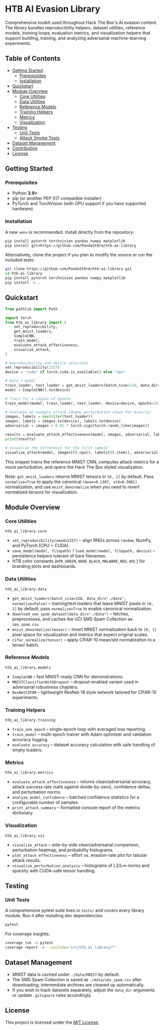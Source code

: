 # HTB AI Evasion Library

Comprehensive toolkit used throughout Hack The Box's AI evasion content. The library bundles reproducibility helpers, dataset utilities, reference models, training loops, evaluation metrics, and visualization helpers that support building, training, and analyzing adversarial machine-learning experiments.

## Table of Contents

- [Getting Started](#getting-started)
  - [Prerequisites](#prerequisites)
  - [Installation](#installation)
- [Quickstart](#quickstart)
- [Module Overview](#module-overview)
  - [Core Utilities](#core-utilities)
  - [Data Utilities](#data-utilities)
  - [Reference Models](#reference-models)
  - [Training Helpers](#training-helpers)
  - [Metrics](#metrics)
  - [Visualization](#visualization)
- [Testing](#testing)
  - [Unit Tests](#unit-tests)
  - [Attack Smoke Tests](#attack-smoke-tests)
- [Dataset Management](#dataset-management)
- [Contributing](#contributing)
- [License](#license)

## Getting Started

### Prerequisites

- Python **3.9+**
- pip (or another PEP 517 compatible installer)
- PyTorch and TorchVision (with GPU support if you have supported hardware)

### Installation

A new `venv` is recommended. Install directly from the repository:

```bash
pip install pytorch torchvision pandas numpy matplotlib
pip install git+https://github.com/PandaSt0rm/htb-ai-library
```

Alternatively, clone the project if you plan to modify the source or run the included tests:

```bash
git clone https://github.com/PandaSt0rm/htb-ai-library.git
cd htb-ai-library
pip install pytorch torchvision pandas numpy matplotlib
pip install -e .
```

## Quickstart

```python
from pathlib import Path

import torch
from htb_ai_library import (
    set_reproducibility,
    get_mnist_loaders,
    SimpleCNN,
    train_model,
    evaluate_attack_effectiveness,
    visualize_attack,
)

# Reproducibility and device selection
set_reproducibility(1337)
device = "cuda" if torch.cuda.is_available() else "cpu"

# Data + model
train_loader, test_loader = get_mnist_loaders(batch_size=128, data_dir="./data")
model = SimpleCNN().to(device)

# Train for a couple of epochs
train_model(model, train_loader, test_loader, device=device, epochs=2)

# Evaluate an example attack (dummy perturbation shown for brevity)
images, labels = next(iter(test_loader))
images, labels = images.to(device), labels.to(device)
adversarial = images + 0.01 * torch.sign(torch.randn_like(images))

results = evaluate_attack_effectiveness(model, images, adversarial, labels)
print(results)

# Visualize the difference for the first sample
visualize_attack(model, images[0].cpu(), labels[0].item(), adversarial[0].cpu(), "Demo Attack", num_classes=10)
```

This snippet trains the reference MNIST CNN, computes attack metrics for a mock perturbation, and opens the Hack The Box styled visualization.

Note: `get_mnist_loaders` returns MNIST tensors in `[0, 1]` by default. Pass `normalize=True` to apply the canonical `(mean=0.1307, std=0.3081)` normalization, and use `mnist_denormalize` when you need to revert normalized tensors for visualization.

## Module Overview

### Core Utilities

`htb_ai_library.core`

- `set_reproducibility(seed=1337)` – align RNGs across `random`, NumPy, and PyTorch (CPU + CUDA).
- `save_model(model, filepath)` / `load_model(model, filepath, device)` – persistence helpers tolerant of bare filenames.
- HTB color constants (`HTB_GREEN`, `NODE_BLACK`, `MALWARE_RED`, etc.) for branding plots and dashboards.

### Data Utilities

`htb_ai_library.data`

- `get_mnist_loaders(batch_size=128, data_dir="./data", normalize=False)` – training/test loaders that leave MNIST pixels in `[0, 1]` by default; pass `normalize=True` to enable canonical normalization.
- `download_sms_spam_dataset(data_dir="./data")` – fetches, preprocesses, and caches the UCI SMS Spam Collection as `sms_spam.csv`.
- `mnist_denormalize(tensor)` – invert MNIST normalization back to `[0, 1]` pixel space for visualization and metrics that expect original scales.
- `cifar_normalize(tensor)` – apply CIFAR-10 mean/std normalization to a tensor batch.

### Reference Models

`htb_ai_library.models`

- `SimpleCNN` – fast MNIST-ready CNN for demonstrations.
- `MNISTClassifierWithDropout` – dropout-enabled variant used in adversarial robustness chapters.
- `ResNetCIFAR` – lightweight ResNet-18 style network tailored for CIFAR-10 experiments.

### Training Helpers

`htb_ai_library.training`

- `train_one_epoch` – single-epoch loop with averaged loss reporting.
- `train_model` – multi-epoch trainer with Adam optimizer and validation accuracy logging.
- `evaluate_accuracy` – dataset accuracy calculation with safe handling of empty loaders.

### Metrics

`htb_ai_library.metrics`

- `evaluate_attack_effectiveness` – returns clean/adversarial accuracy, attack success rate (safe against divide-by-zero), confidence deltas, and perturbation norms.
- `analyze_model_confidence` – batched confidence statistics for a configurable number of samples.
- `print_attack_summary` – formatted console report of the metrics dictionary.

### Visualization

`htb_ai_library.viz`

- `visualize_attack` – side-by-side clean/adversarial comparison, perturbation heatmap, and probability histograms.
- `plot_attack_effectiveness` – effort vs. evasion-rate plot for tabular attack results.
- `visualize_perturbation_analysis` – histograms of L2/L∞ norms and sparsity with CUDA-safe tensor handling.

## Testing

### Unit Tests

A comprehensive pytest suite lives in `tests/` and covers every library module. Run it after installing dev dependencies:

```bash
pytest
```

For coverage insights:

```bash
coverage run -m pytest
coverage report -m --include='src/htb_ai_library/*'
```

## Dataset Management

- MNIST data is cached under `./data/MNIST` by default.
- The SMS Spam Collection is saved as `./data/sms_spam.csv` after downloading; intermediate archives are cleaned up automatically.
- If you wish to track datasets separately, adjust the `data_dir` arguments or update `.gitignore` rules accordingly.

## License

This project is licensed under the [MIT License](LICENSE).
